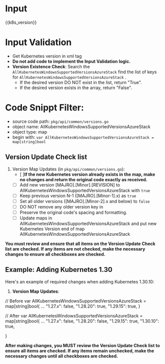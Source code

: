 

# Input 
<KubernetesVersion>{{k8s_version}}</KubernetesVersion>

# Input Validation
- Get Kubernetes version in xml tag <KubernetesVersion>
- **Do not add code to implement the Input Validation logic.**
- **Version Existence Check**: Search the `AllKubernetesWindowsSupportedVersionsAzureStack` find the list of keys for `AllKubernetesWindowsSupportedVersionsAzureStack` . 
    - If the desired version DO NOT exist in the list, return "True".
    - If the desired version exists in the array, return "False". 
  
  
# Code Snippt Filter:
   - source code path: `pkg/api/common/versions.go`
   - object name: AllKubernetesWindowsSupportedVersionsAzureStack
   - object type: map
   - begin with: `var AllKubernetesWindowsSupportedVersionsAzureStack = map[string]bool`


## Version Update Check list

1. Version Map Updates (in `pkg/api/common/versions.go`):
   - [ ]**If the new Kubernetes version already exists in the map, make no changes and return the original code exactly as received.**
   - [ ] Add new version [MAJRO].[Minor].[REVISION] to AllKubernetesWindowsSupportedVersionsAzureStack with `true`
   - [ ] Keep previous version N-1 ([MAJRO].[Minor-1].x) as `true`
   - [ ] Set all older versions ([MAJRO].[Minor-2].x and below) to `false`
   - [ ] DO NOT remove any older version key in
   - [ ] Preserve the original code's spacing and formatting.
   - [ ] Update maps in AllKubernetesWindowsSupportedVersionsAzureStack and put new Kubernetes Version end of map AllKubernetesWindowsSupportedVersionsAzureStack

**You must review and ensure that all items on the **Version Update Check list** are checked. If any items are not checked, make the necessary changes to ensure all checkboxes are checked.**

## Example: Adding Kubernetes 1.30

Here's an example of required changes when adding Kubernetes 1.30.10:

1. **Version Map Updates**:

// Before
var AllKubernetesWindowsSupportedVersionsAzureStack = map[string]bool{
    ...
    "1.27.x": false,
    "1.28.20": true,
    "1.29.15": true,
}

// After
var AllKubernetesWindowsSupportedVersionsAzureStack = map[string]bool{
     ...
     "1.27.x": false,
     "1.28.20": false,
     "1.29.15": true,
     "1.30.10": true,

}

**After making changes, you MUST review the **Version Update Check list** to ensure all items are checked. If any items remain unchecked, make the necessary changes until all checkboxes are checked.**
